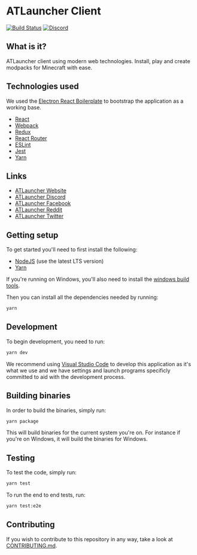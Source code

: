 # ATLauncher Client

[![Build Status](https://travis-ci.org/ATLauncher/client.svg?branch=master)](https://travis-ci.org/ATLauncher/client)
[![Discord](https://discordapp.com/api/guilds/117047818136322057/embed.png?style=shield)](https://atl.pw/discordfromgithub)

## What is it?

ATLauncher client using modern web technologies. Install, play and create modpacks for Minecraft
with ease.

## Technologies used

We used the [Electron React Boilerplate](https://github.com/electron-react-boilerplate/electron-react-boilerplate)
to bootstrap the application as a working base.

-   [React](https://facebook.github.io/react/)
-   [Webpack](https://webpack.github.io/)
-   [Redux](http://redux.js.org/)
-   [React Router](https://github.com/ReactTraining/react-router)
-   [ESLint](http://eslint.org/)
-   [Jest](https://facebook.github.io/jest/)
-   [Yarn](https://yarnpkg.com/)

## Links

-   [ATLauncher Website](https://www.atlauncher.com)
-   [ATLauncher Discord](https://atl.pw/discordfromgithub)
-   [ATLauncher Facebook](https://www.facebook.com/ATLauncher)
-   [ATLauncher Reddit](https://www.reddit.com/r/ATLauncher)
-   [ATLauncher Twitter](https://twitter.com/ATLauncher)

## Getting setup

To get started you'll need to first install the following:

-   [NodeJS](https://nodejs.org/en/) (use the latest LTS version)
-   [Yarn](https://yarnpkg.com/en/)

If you're running on Windows, you'll also need to install the
[windows build tools](https://www.npmjs.com/package/windows-build-tools).

Then you can install all the dependencies needed by running:

```sh
yarn
```

## Development

To begin development, you need to run:

```sh
yarn dev
```

We recommend using [Visual Studio Code](https://code.visualstudio.com/) to develop this application
as it's what we use and we have settings and launch programs specificly committed to aid with the
development process.

## Building binaries

In order to build the binaries, simply run:

```sh
yarn package
```

This will build binaries for the current system you're on. For instance if you're on Windows, it
will build the binaries for Windows.

## Testing

To test the code, simply run:

```sh
yarn test
```

To run the end to end tests, run:

```sh
yarn test:e2e
```

## Contributing

If you wish to contribute to this repository in any way, take a look at
[CONTRIBUTING.md](CONTRIBUTING.md).
